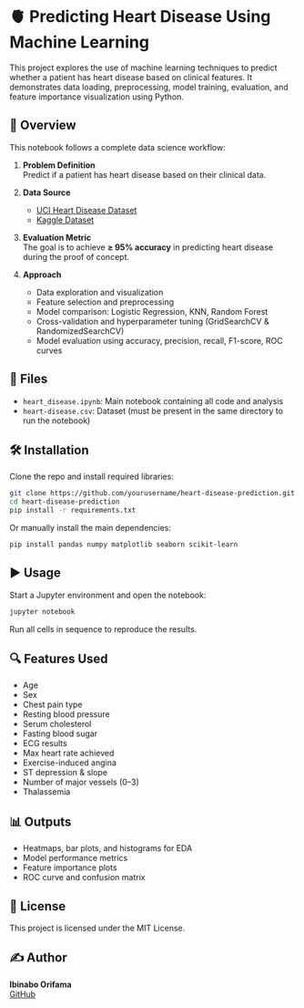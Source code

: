 # 🫀 Predicting Heart Disease Using Machine Learning

This project explores the use of machine learning techniques to predict whether a patient has heart disease based on clinical features. It demonstrates data loading, preprocessing, model training, evaluation, and feature importance visualization using Python.

## 📘 Overview

This notebook follows a complete data science workflow:

1. **Problem Definition**  
   Predict if a patient has heart disease based on their clinical data.

2. **Data Source**  
   - [UCI Heart Disease Dataset](https://archive.ics.uci.edu/dataset/45/heart+disease)
   - [Kaggle Dataset](https://www.kaggle.com/datasets/redwankarimsony/heart-disease-data)

3. **Evaluation Metric**  
   The goal is to achieve **≥ 95% accuracy** in predicting heart disease during the proof of concept.

4. **Approach**
   - Data exploration and visualization
   - Feature selection and preprocessing
   - Model comparison: Logistic Regression, KNN, Random Forest
   - Cross-validation and hyperparameter tuning (GridSearchCV & RandomizedSearchCV)
   - Model evaluation using accuracy, precision, recall, F1-score, ROC curves

## 📁 Files

- `heart_disease.ipynb`: Main notebook containing all code and analysis
- `heart-disease.csv`: Dataset (must be present in the same directory to run the notebook)

## 🛠️ Installation

Clone the repo and install required libraries:

```bash
git clone https://github.com/yourusername/heart-disease-prediction.git
cd heart-disease-prediction
pip install -r requirements.txt
```

Or manually install the main dependencies:

```bash
pip install pandas numpy matplotlib seaborn scikit-learn
```

## ▶️ Usage

Start a Jupyter environment and open the notebook:

```bash
jupyter notebook
```

Run all cells in sequence to reproduce the results.

## 🔍 Features Used

- Age
- Sex
- Chest pain type
- Resting blood pressure
- Serum cholesterol
- Fasting blood sugar
- ECG results
- Max heart rate achieved
- Exercise-induced angina
- ST depression & slope
- Number of major vessels (0–3)
- Thalassemia

## 📊 Outputs

- Heatmaps, bar plots, and histograms for EDA
- Model performance metrics
- Feature importance plots
- ROC curve and confusion matrix

## 📄 License

This project is licensed under the MIT License.

## ✍️ Author

**Ibinabo Orifama**  
[GitHub](https://github.com/ibisoris)
